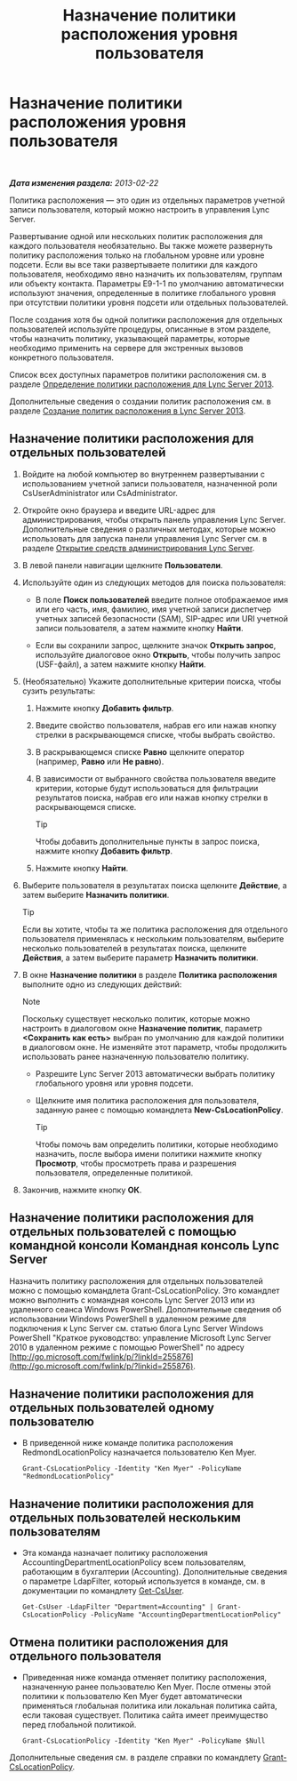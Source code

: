 ﻿---
title: Назначение политики расположения уровня пользователя
TOCTitle: Назначение политики расположения уровня пользователя
ms:assetid: 343f2de3-a0ae-4403-8456-6e520b579d32
ms:mtpsurl: https://technet.microsoft.com/ru-ru/library/Gg520974(v=OCS.15)
ms:contentKeyID: 49309390
ms.date: 05/19/2016
mtps_version: v=OCS.15
ms.translationtype: HT
---

# Назначение политики расположения уровня пользователя

 

_**Дата изменения раздела:** 2013-02-22_

Политика расположения — это один из отдельных параметров учетной записи пользователя, который можно настроить в управления Lync Server.

Развертывание одной или нескольких политик расположения для каждого пользователя необязательно. Вы также можете развернуть политику расположения только на глобальном уровне или уровне подсети. Если вы все таки развертываете политики для каждого пользователя, необходимо явно назначить их пользователям, группам или объекту контакта. Параметры E9-1-1 по умолчанию автоматически используют значения, определенные в политике глобального уровня при отсутствии политики уровня подсети или отдельных пользователей.

После создания хотя бы одной политики расположения для отдельных пользователей используйте процедуры, описанные в этом разделе, чтобы назначить политику, указывающей параметры, которые необходимо применить на сервере для экстренных вызовов конкретного пользователя.

Список всех доступных параметров политики расположения см. в разделе [Определение политики расположения для Lync Server 2013](lync-server-2013-defining-the-location-policy.md).

Дополнительные сведения о создании политик расположения см. в разделе [Создание политик расположения в Lync Server 2013](lync-server-2013-create-location-policies.md).

## Назначение политики расположения для отдельных пользователей

1.  Войдите на любой компьютер во внутреннем развертывании с использованием учетной записи пользователя, назначенной роли CsUserAdministrator или CsAdministrator.

2.  Откройте окно браузера и введите URL-адрес для администрирования, чтобы открыть панель управления Lync Server. Дополнительные сведения о различных методах, которые можно использовать для запуска панели управления Lync Server см. в разделе [Открытие средств администрирования Lync Server](lync-server-2013-open-lync-server-administrative-tools.md).

3.  В левой панели навигации щелкните **Пользователи**.

4.  Используйте один из следующих методов для поиска пользователя:
    
      - В поле **Поиск пользователей** введите полное отображаемое имя или его часть, имя, фамилию, имя учетной записи диспетчер учетных записей безопасности (SAM), SIP-адрес или URI учетной записи пользователя, а затем нажмите кнопку **Найти**.
    
      - Если вы сохранили запрос, щелкните значок **Открыть запрос**, используйте диалоговое окно **Открыть**, чтобы получить запрос (USF-файл), а затем нажмите кнопку **Найти**.

5.  (Необязательно) Укажите дополнительные критерии поиска, чтобы сузить результаты:
    
    1.  Нажмите кнопку **Добавить фильтр**.
    
    2.  Введите свойство пользователя, набрав его или нажав кнопку стрелки в раскрывающемся списке, чтобы выбрать свойство.
    
    3.  В раскрывающемся списке **Равно** щелкните оператор (например, **Равно** или **Не равно**).
    
    4.  В зависимости от выбранного свойства пользователя введите критерии, которые будут использоваться для фильтрации результатов поиска, набрав его или нажав кнопку стрелки в раскрывающемся списке.
        

        > [!TIP]
        > Чтобы добавить дополнительные пункты в запрос поиска, нажмите кнопку <STRONG>Добавить фильтр</STRONG>.

    
    5.  Нажмите кнопку **Найти**.

6.  Выберите пользователя в результатах поиска щелкните **Действие**, а затем выберите **Назначить политики**.
    

    > [!TIP]
    > Если вы хотите, чтобы та же политика расположения для отдельного пользователя применялась к нескольким пользователям, выберите несколько пользователей в результатах поиска, щелкните <STRONG>Действия</STRONG>, а затем выберите параметр <STRONG>Назначить политики</STRONG>.



7.  В окне **Назначение политики** в разделе **Политика расположения** выполните одно из следующих действий:
    
    > [!note]  
    > Поскольку существует несколько политик, которые можно настроить в диалоговом окне <strong>Назначение политик</strong>, параметр <strong>&lt;Сохранить как есть&gt;</strong> выбран по умолчанию для каждой политики в диалоговом окне. Не изменяйте этот параметр, чтобы продолжить использовать ранее назначенную пользователю политику.    
      - Разрешите Lync Server 2013 автоматически выбрать политику глобального уровня или уровня подсети.
    
      - Щелкните имя политика расположения для пользователя, заданную ранее с помощью командлета **New-CsLocationPolicy**.
        

        > [!TIP]
        > Чтобы помочь вам определить политики, которые необходимо назначить, после выбора имени политики нажмите кнопку <STRONG>Просмотр</STRONG>, чтобы просмотреть права и разрешения пользователя, определенные политикой.



8.  Закончив, нажмите кнопку **ОК**.

## Назначение политики расположения для отдельных пользователей с помощью командной консоли Командная консоль Lync Server

Назначить политику расположения для отдельных пользователей можно с помощью командлета Grant-CsLocationPolicy. Это командлет можно выполнить с командная консоль Lync Server 2013 или из удаленного сеанса Windows PowerShell. Дополнительные сведения об использовании Windows PowerShell в удаленном режиме для подключения к Lync Server см. статью блога Lync Server Windows PowerShell "Краткое руководство: управление Microsoft Lync Server 2010 в удаленном режиме с помощью PowerShell" по адресу [http://go.microsoft.com/fwlink/p/?linkId=255876](http://go.microsoft.com/fwlink/p/?linkid=255876).

## Назначение политики расположения для отдельных пользователей одному пользователю

  - В приведенной ниже команде политика расположения RedmondLocationPolicy назначается пользователю Ken Myer.
    
        Grant-CsLocationPolicy -Identity "Ken Myer" -PolicyName "RedmondLocationPolicy"

## Назначение политики расположения для отдельных пользователей нескольким пользователям

  - Эта команда назначает политику расположения AccountingDepartmentLocationPolicy всем пользователям, работающим в бухгалтерии (Accounting). Дополнительные сведения о параметре LdapFilter, который используется в команде, см. в документации по командлету [Get-CsUser](https://docs.microsoft.com/en-us/powershell/module/skype/Get-CsUser).
    
        Get-CsUser -LdapFilter "Department=Accounting" | Grant-CsLocationPolicy -PolicyName "AccountingDepartmentLocationPolicy"

## Отмена политики расположения для отдельного пользователя

  - Приведенная ниже команда отменяет политику расположения, назначенную ранее пользователю Ken Myer. После отмены этой политики к пользователю Ken Myer будет автоматически применяться глобальная политика или локальная политика сайта, если таковая существует. Политика сайта имеет преимущество перед глобальной политикой.
    
        Grant-CsLocationPolicy -Identity "Ken Myer" -PolicyName $Null

Дополнительные сведения см. в разделе справки по командлету [Grant-CsLocationPolicy](https://docs.microsoft.com/en-us/powershell/module/skype/Grant-CsLocationPolicy).

